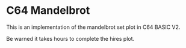 # C64 Mandelbrot

This is an implementation of the mandelbrot set plot in C64 BASIC V2.

Be warned it takes hours to complete the hires plot.
